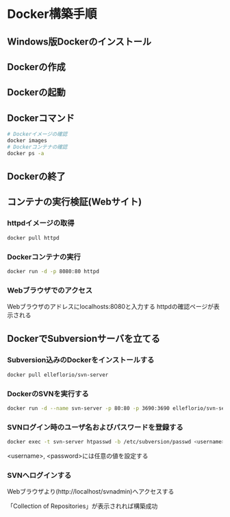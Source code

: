 # Docker構築手順

## Windows版Dockerのインストール

## Dockerの作成

## Dockerの起動

## Dockerコマンド

```bash
# Dockerイメージの確認
docker images
# Dockerコンテナの確認
docker ps -a
```

## Dockerの終了


###

## コンテナの実行検証(Webサイト)

### httpdイメージの取得

```bash
docker pull httpd
```

### Dockerコンテナの実行

```bash
docker run -d -p 8080:80 httpd
```

### Webブラウザでのアクセス

Webブラウザのアドレスにlocalhosts:8080と入力する
httpdの確認ページが表示される

## DockerでSubversionサーバを立てる

### Subversion込みのDockerをインストールする

```bash
docker pull elleflorio/svn-server
```

### DockerのSVNを実行する

```bash
docker run -d --name svn-server -p 80:80 -p 3690:3690 elleflorio/svn-server
```

### SVNログイン時のユーザ名およびパスワードを登録する

```bash
docker exec -t svn-server htpasswd -b /etc/subversion/passwd <username> <password>
```

\<username>, \<password>には任意の値を設定する

### SVNへログインする

Webブラウザより(http://localhost/svnadmin)へアクセスする

「Collection of Repositories」が表示されれば構築成功
